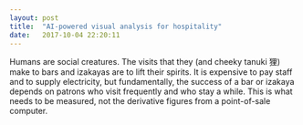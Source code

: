 ```yaml
---
layout: post
title:  "AI-powered visual analysis for hospitality"
date:   2017-10-04 22:20:11
---
```


Humans are social creatures. The visits that they (and cheeky tanuki 狸) make to bars and izakayas are to lift their spirits. It is expensive to pay staff and to supply electricity, but fundamentally, the success of a bar or izakaya depends on patrons who visit frequently and who stay a while. This is what needs to be measured, not the derivative figures from a point-of-sale computer.
